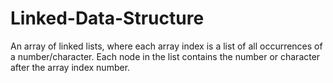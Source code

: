 # Linked-Data-Structure
An array of linked lists, where each array index is a list of all occurrences of a number/character. Each node in the list contains the number or character after the array index number. 
